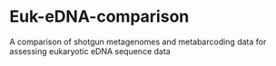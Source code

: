# Euk-eDNA-comparison
A comparison of shotgun metagenomes and metabarcoding data for assessing eukaryotic eDNA sequence data
